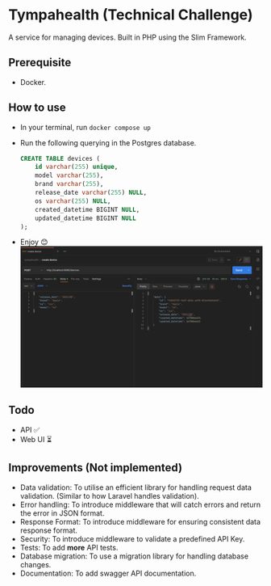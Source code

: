 # Tympahealth (Technical Challenge)

A service for managing devices. Built in PHP using the Slim Framework.

## Prerequisite

- Docker.

## How to use

- In your terminal, run `docker compose up`
- Run the following querying in the Postgres database.

  ```sql
  CREATE TABLE devices (
      id varchar(255) unique,
      model varchar(255),
      brand varchar(255),
      release_date varchar(255) NULL,
      os varchar(255) NULL,
      created_datetime BIGINT NULL,
      updated_datetime BIGINT NULL
  );
  ```

- Enjoy 😊
  ![postman screenshot](./screenshot.png)

## Todo

- API ✅
- Web UI ⏳

## Improvements (Not implemented)

- Data validation: To utilise an efficient library for handling request data validation. (Similar to how Laravel handles validation).
- Error handling: To introduce middleware that will catch errors and return the error in JSON format.
- Response Format: To introduce middleware for ensuring consistent data response format.
- Security: To introduce middleware to validate a predefined API Key.
- Tests: To add **more** API tests.
- Database migration: To use a migration library for handling database changes.
- Documentation: To add swagger API documentation.
